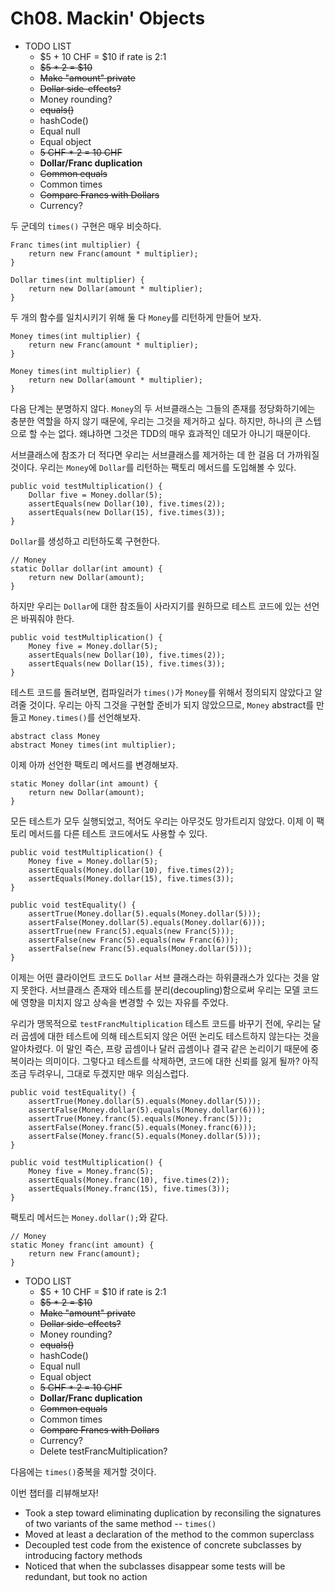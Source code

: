 # Ch08. Mackin' Objects

- TODO LIST
    - $5 + 10 CHF = $10 if rate is 2:1
    - ~~$5 * 2 = $10~~
    - ~~Make "amount" private~~
    - ~~Dollar side-effects?~~
    - Money rounding?
    - ~~equals()~~
    - hashCode()
    - Equal null
    - Equal object
    - ~~5 CHF * 2 = 10 CHF~~
    - **Dollar/Franc duplication**
    - ~~Common equals~~
    - Common times
    - ~~Compare Francs with Dollars~~
    - Currency?

두 군데의 `times()` 구현은 매우 비슷하다.

```
Franc times(int multiplier) {
    return new Franc(amount * multiplier);
}

Dollar times(int multiplier) {
    return new Dollar(amount * multiplier);
}
```
두 개의 함수를 일치시키기 위해 둘 다 `Money`를 리턴하게 만들어 보자.

```
Money times(int multiplier) {
    return new Franc(amount * multiplier);
}

Money times(int multiplier) {
    return new Dollar(amount * multiplier);
}
```

다음 단계는 분명하지 않다. `Money`의 두 서브클래스는 그들의 존재를 정당화하기에는 충분한 역할을 하지 않기 때문에, 우리는 그것을 제거하고 싶다. 하지만, 하나의 큰 스텝으로 할 수는 없다. 왜냐하면 그것은 TDD의 매우 효과적인 데모가 아니기 때문이다.

서브클래스에 참조가 더 적다면 우리는 서브클래스를 제거하는 데 한 걸음 더 가까워질 것이다. 우리는 `Money`에 `Dollar`를 리턴하는 팩토리 메서드를 도입해볼 수 있다. 

```
public void testMultiplication() {
    Dollar five = Money.dollar(5);
    assertEquals(new Dollar(10), five.times(2));
    assertEquals(new Dollar(15), five.times(3));
}
```

`Dollar`를 생성하고 리턴하도록 구현한다.

```
// Money
static Dollar dollar(int amount) {
    return new Dollar(amount);
}
```
하지만 우리는 `Dollar`에 대한 참조들이 사라지기를 원하므로 테스트 코드에 있는 선언은 바꿔줘야 한다.
```
public void testMultiplication() {
    Money five = Money.dollar(5);
    assertEquals(new Dollar(10), five.times(2));
    assertEquals(new Dollar(15), five.times(3));
}
```
테스트 코드를 돌려보면, 컴파일러가 `times()`가 `Money`를 위해서 정의되지 않았다고 알려줄 것이다. 우리는 아직 그것을 구현할 준비가 되지 않았으므로, `Money` abstract를 만들고 `Money.times()`를 선언해보자.

```
abstract class Money
abstract Money times(int multiplier);
```
이제 아까 선언한 팩토리 메서드를 변경해보자.
```
static Money dollar(int amount) {
    return new Dollar(amount);
}
```
모든 테스트가 모두 실행되었고, 적어도 우리는 아무것도 망가트리지 않았다. 이제 이 팩토리 메서드를 다른 테스트 코드에서도 사용할 수 있다.

```
public void testMultiplication() {
    Money five = Money.dollar(5);
    assertEquals(Money.dollar(10), five.times(2));
    assertEquals(Money.dollar(15), five.times(3));
}

public void testEquality() {
    assertTrue(Money.dollar(5).equals(Money.dollar(5)));
    assertFalse(Money.dollar(5).equals(Money.dollar(6)));
    assertTrue(new Franc(5).equals(new Franc(5)));
    assertFalse(new Franc(5).equals(new Franc(6)));
    assertFalse(new Franc(5).equals(Money.dollar(5)));
}
```
이제는 어떤 클라이언트 코드도 `Dollar` 서브 클래스라는 하위클래스가 있다는 것을 알지 못한다. 서브클래스 존재와 테스트를 분리(decoupling)함으로써 우리는 모델 코드에 영향을 미치지 않고 상속을 변경할 수 있는 자유를 주었다.

우리가 맹목적으로 `testFrancMultiplication` 테스트 코드를 바꾸기 전에, 우리는 달러 곱셈에 대한 테스트에 의해 테스트되지 않은 어떤 논리도 테스트하지 않는다는 것을 알아차렸다. 이 말인 즉슨, 프랑 곱셈이나 달러 곱셈이나 결국 같은 논리이기 때문에 중복이라는 의미이다. 그렇다고 테스트를 삭제하면, 코드에 대한 신뢰를 잃게 될까? 아직 조금 두려우니, 그대로 두겠지만 매우 의심스럽다.
```
public void testEquality() {
    assertTrue(Money.dollar(5).equals(Money.dollar(5)));
    assertFalse(Money.dollar(5).equals(Money.dollar(6)));
    assertTrue(Money.franc(5).equals(Money.franc(5)));
    assertFalse(Money.franc(5).equals(Money.franc(6)));
    assertFalse(Money.franc(5).equals(Money.dollar(5)));
}

public void testMultiplication() {
    Money five = Money.franc(5);
    assertEquals(Money.franc(10), five.times(2));
    assertEquals(Money.franc(15), five.times(3));
}
```
팩토리 메서드는 `Money.dollar();`와 같다.
```
// Money
static Money franc(int amount) {
    return new Franc(amount);
}
```

- TODO LIST
    - $5 + 10 CHF = $10 if rate is 2:1
    - ~~$5 * 2 = $10~~
    - ~~Make "amount" private~~
    - ~~Dollar side-effects?~~
    - Money rounding?
    - ~~equals()~~
    - hashCode()
    - Equal null
    - Equal object
    - ~~5 CHF * 2 = 10 CHF~~
    - **Dollar/Franc duplication**
    - ~~Common equals~~
    - Common times
    - ~~Compare Francs with Dollars~~
    - Currency?
    - Delete testFrancMultiplication?

다음에는 `times()`중복을 제거할 것이다.

이번 챕터를 리뷰해보자!
- Took a step toward eliminating duplication by reconsiling the signatures of two variants of the same method -- `times()`
- Moved at least a declaration of the method to the common superclass
- Decoupled test code from the existence of concrete subclasses by introducing factory methods
- Noticed that when the subclasses disappear some tests will be redundant, but took no action